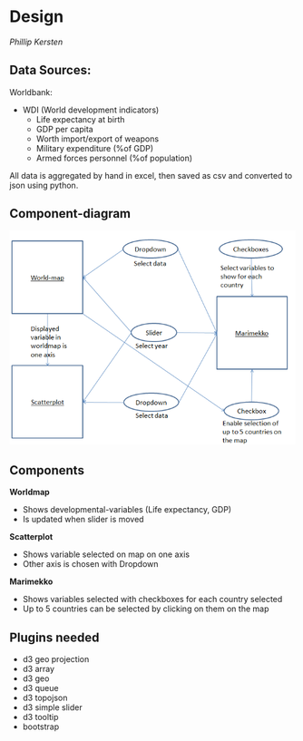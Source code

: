 # Design
*Phillip Kersten*

## Data Sources:
Worldbank:
- WDI (World development indicators)
  - Life expectancy at birth
  - GDP per capita
  - Worth import/export of weapons
  - Military expenditure (%of GDP)
  - Armed forces personnel (%of population)

All data is aggregated by hand in excel, then saved as csv and converted to json using python.

## Component-diagram
![Component-Diagram](/doc/design.PNG)

## Components
**Worldmap**
- Shows developmental-variables (Life expectancy, GDP)
- Is updated when slider is moved

**Scatterplot**
- Shows variable selected on map on one axis
- Other axis is chosen with Dropdown

**Marimekko**
- Shows variables selected with checkboxes for each country selected
- Up to 5 countries can be selected by clicking on them on the map

## Plugins needed
- d3 geo projection
- d3 array
- d3 geo
- d3 queue
- d3 topojson
- d3 simple slider
- d3 tooltip
- bootstrap
